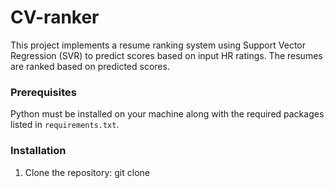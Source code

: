 # CV-ranker

This project implements a resume ranking system using Support Vector Regression (SVR) to predict scores based on input HR ratings. The resumes are ranked based on predicted scores.

### Prerequisites

Python must be installed on your machine along with the required packages listed in `requirements.txt`.

### Installation

1. Clone the repository:
   git clone <repository-url>

